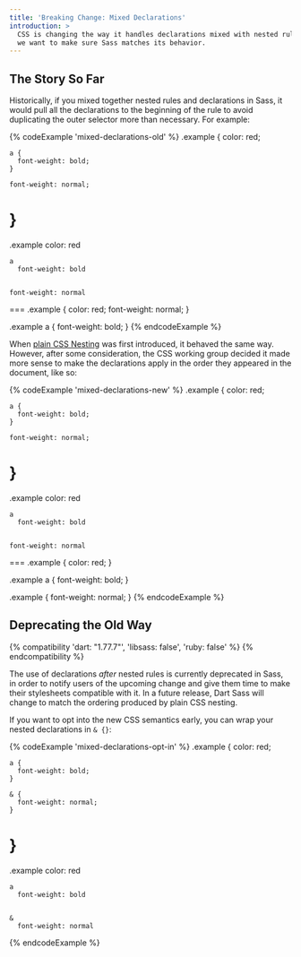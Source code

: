 ```yaml
---
title: 'Breaking Change: Mixed Declarations'
introduction: >
  CSS is changing the way it handles declarations mixed with nested rules, and
  we want to make sure Sass matches its behavior.
---
```


## The Story So Far

Historically, if you mixed together nested rules and declarations in Sass, it
would pull all the declarations to the beginning of the rule to avoid
duplicating the outer selector more than necessary. For example:

{% codeExample 'mixed-declarations-old' %}
  .example {
    color: red;

    a {
      font-weight: bold;
    }

    font-weight: normal;
  }
  ===
  .example
    color: red

    a
      font-weight: bold


    font-weight: normal
  ===
  .example {
    color: red;
    font-weight: normal;
  }

  .example a {
    font-weight: bold;
  }
{% endcodeExample %}

When [plain CSS Nesting] was first introduced, it behaved the same way. However,
after some consideration, the CSS working group decided it made more sense to
make the declarations apply in the order they appeared in the document, like so:

[plain CSS Nesting]: https://developer.mozilla.org/en-US/docs/Web/CSS/CSS_nesting

{% codeExample 'mixed-declarations-new' %}
  .example {
    color: red;

    a {
      font-weight: bold;
    }

    font-weight: normal;
  }
  ===
  .example
    color: red

    a
      font-weight: bold


    font-weight: normal
  ===
  .example {
    color: red;
  }

  .example a {
    font-weight: bold;
  }

  .example {
    font-weight: normal;
  }
{% endcodeExample %}

## Deprecating the Old Way

{% compatibility 'dart: "1.77.7"', 'libsass: false', 'ruby: false' %}
{% endcompatibility %}

The use of declarations _after_ nested rules is currently deprecated in Sass, in
order to notify users of the upcoming change and give them time to make their
stylesheets compatible with it. In a future release, Dart Sass will change to
match the ordering produced by plain CSS nesting.

If you want to opt into the new CSS semantics early, you can wrap your nested
declarations in `& {}`:

{% codeExample 'mixed-declarations-opt-in' %}
  .example {
    color: red;

    a {
      font-weight: bold;
    }

    & {
      font-weight: normal;
    }
  }
  ===
  .example
    color: red

    a
      font-weight: bold


    &
      font-weight: normal
{% endcodeExample %}

